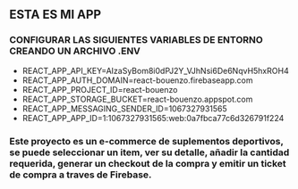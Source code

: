 
## ESTA ES MI APP

### CONFIGURAR LAS SIGUIENTES VARIABLES DE ENTORNO CREANDO UN ARCHIVO .ENV
- REACT_APP_API_KEY=AIzaSyBom8i0dPJ2Y_VJhNsi6De6NqvH5hxROH4
- REACT_APP_AUTH_DOMAIN=react-bouenzo.firebaseapp.com
- REACT_APP_PROJECT_ID=react-bouenzo
- REACT_APP_STORAGE_BUCKET=react-bouenzo.appspot.com
- REACT_APP_MESSAGING_SENDER_ID=1067327931565
- REACT_APP_APP_ID=1:1067327931565:web:0a7fbca77c6d326791f224

### Este proyecto es un e-commerce de suplementos deportivos, se puede seleccionar un item, ver su detalle, añadir la cantidad requerida, generar un checkout de la compra y emitir un ticket de compra a traves de Firebase.